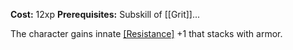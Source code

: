 **Cost:** 12xp
**Prerequisites:** Subskill of [[Grit]]...

The character gains innate [[Resistance]](Injury) +1 that stacks with armor.
